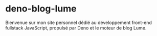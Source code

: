 # deno-blog-lume
Bienvenue sur mon site personnel dédié au développement front-end fullstack JavaScript, propulsé par Deno et le moteur de blog Lume.
